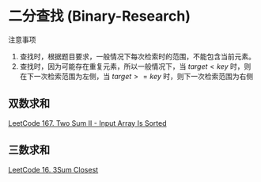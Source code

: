 # 二分查找 (Binary-Research)


注意事项
1. 查找时，根据题目要求，一般情况下每次检索时的范围，不能包含当前元素。
2. 查找时，因为可能存在重复元素，所以一般情况下，当 $target < key$ 时，则在下一次检索范围为左侧，当 $target>=key$ 时，则下一次检索范围为右侧


## 双数求和

[LeetCode 167. Two Sum II - Input Array Is Sorted](https://leetcode.com/problems/two-sum-ii-input-array-is-sorted/)

## 三数求和

[LeetCode 16. 3Sum Closest](https://leetcode.com/problems/3sum-closest/)
